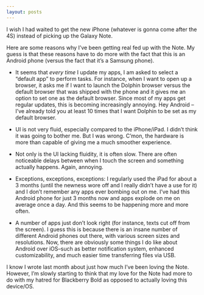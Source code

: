 ```yaml
---
layout: posts
---
```


I wish I had waited to get the new iPhone (whatever is gonna come after the 4S) instead of picking up the Galaxy Note.

Here are some reasons why I’ve been getting real fed up with the Note.  My guess is that these reasons have to do more with the fact that this is an Android phone (versus the fact that it’s a Samsung phone).

* It seems that _every time_ I update my apps, I am asked to select a “default app” to perform tasks.  For instance, when I want to open up a browser, it asks me if I want to launch the Dolphin browser versus the default browser that was shipped with the phone and it gives me an option to set one as the default browser.  Since most of my apps get regular updates, this is becoming increasingly annoying.  Hey Android – I’ve already told you at least 10 times that I want Dolphin to be set as my default browser.

* UI is not very fluid, especially compared to the iPhone/iPad.  I didn’t think it was going to bother me.   But I was wrong.  C’mon, the hardware is more than capable of giving me a much smoother experience.

* Not only is the UI lacking fluidity, it is often slow.  There are often noticeable delays between when I touch the screen and something actually happens.  Again, annoying.

* Exceptions, exceptions, exceptions: I regularly used the iPad for about a 3 months (until the newness wore off and I really didn’t have a use for it) and I don’t remember any apps ever bombing out on me.  I’ve had this Android phone for just 3 months now and apps explode on me on average once a day.  And this seems to be happening more and more often.

* A number of apps just don’t look right (for instance, texts cut off from the screen).  I guess this is because there is an insane number of different Android phones out there, with various screen sizes and resolutions.
Now, there are obviously some things I do like about Android over iOS–such as better notification system, enhanced customizability, and much easier time transferring files via USB.

I know I wrote last month about just how much I’ve been loving the Note.  However, I’m slowly starting to think that my love for the Note had more to do with my hatred for Blackberry Bold as opposed to actually loving this device/OS.
